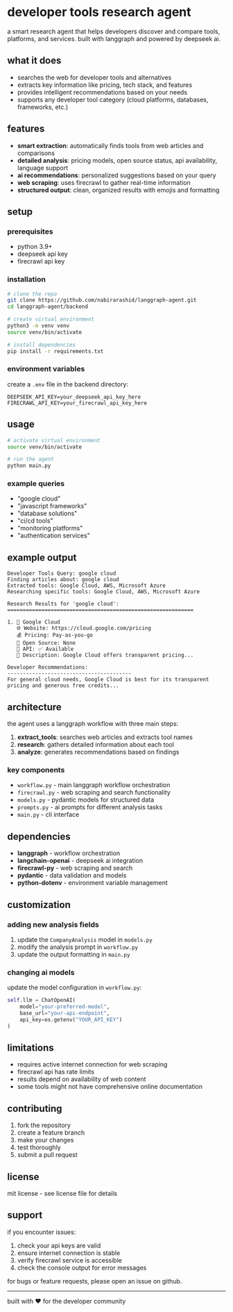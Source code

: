 # developer tools research agent

a smart research agent that helps developers discover and compare tools, platforms, and services. built with langgraph and powered by deepseek ai.

## what it does

- searches the web for developer tools and alternatives
- extracts key information like pricing, tech stack, and features
- provides intelligent recommendations based on your needs
- supports any developer tool category (cloud platforms, databases, frameworks, etc.)

## features

- **smart extraction**: automatically finds tools from web articles and comparisons
- **detailed analysis**: pricing models, open source status, api availability, language support
- **ai recommendations**: personalized suggestions based on your query
- **web scraping**: uses firecrawl to gather real-time information
- **structured output**: clean, organized results with emojis and formatting

## setup

### prerequisites

- python 3.9+
- deepseek api key
- firecrawl api key

### installation

```bash
# clone the repo
git clone https://github.com/nabirarashid/langgraph-agent.git
cd langgraph-agent/backend

# create virtual environment
python3 -m venv venv
source venv/bin/activate

# install dependencies
pip install -r requirements.txt
```

### environment variables

create a `.env` file in the backend directory:

```env
DEEPSEEK_API_KEY=your_deepseek_api_key_here
FIRECRAWL_API_KEY=your_firecrawl_api_key_here
```

## usage

```bash
# activate virtual environment
source venv/bin/activate

# run the agent
python main.py
```

### example queries

- "google cloud"
- "javascript frameworks"
- "database solutions"
- "ci/cd tools"
- "monitoring platforms"
- "authentication services"

## example output

```
Developer Tools Query: google cloud
Finding articles about: google cloud
Extracted tools: Google Cloud, AWS, Microsoft Azure
Researching specific tools: Google Cloud, AWS, Microsoft Azure

Research Results for 'google cloud':
============================================================

1. 🏢 Google Cloud
   🌐 Website: https://cloud.google.com/pricing
   💰 Pricing: Pay-as-you-go
   📖 Open Source: None
   🔌 API: ✅ Available
   📝 Description: Google Cloud offers transparent pricing...

Developer Recommendations:
----------------------------------------
For general cloud needs, Google Cloud is best for its transparent
pricing and generous free credits...
```

## architecture

the agent uses a langgraph workflow with three main steps:

1. **extract_tools**: searches web articles and extracts tool names
2. **research**: gathers detailed information about each tool
3. **analyze**: generates recommendations based on findings

### key components

- `workflow.py` - main langgraph workflow orchestration
- `firecrawl.py` - web scraping and search functionality
- `models.py` - pydantic models for structured data
- `prompts.py` - ai prompts for different analysis tasks
- `main.py` - cli interface

## dependencies

- **langgraph** - workflow orchestration
- **langchain-openai** - deepseek ai integration
- **firecrawl-py** - web scraping and search
- **pydantic** - data validation and models
- **python-dotenv** - environment variable management

## customization

### adding new analysis fields

1. update the `CompanyAnalysis` model in `models.py`
2. modify the analysis prompt in `workflow.py`
3. update the output formatting in `main.py`

### changing ai models

update the model configuration in `workflow.py`:

```python
self.llm = ChatOpenAI(
    model="your-preferred-model",
    base_url="your-api-endpoint",
    api_key=os.getenv("YOUR_API_KEY")
)
```

## limitations

- requires active internet connection for web scraping
- firecrawl api has rate limits
- results depend on availability of web content
- some tools might not have comprehensive online documentation

## contributing

1. fork the repository
2. create a feature branch
3. make your changes
4. test thoroughly
5. submit a pull request

## license

mit license - see license file for details

## support

if you encounter issues:

1. check your api keys are valid
2. ensure internet connection is stable
3. verify firecrawl service is accessible
4. check the console output for error messages

for bugs or feature requests, please open an issue on github.

---

built with ❤️ for the developer community
